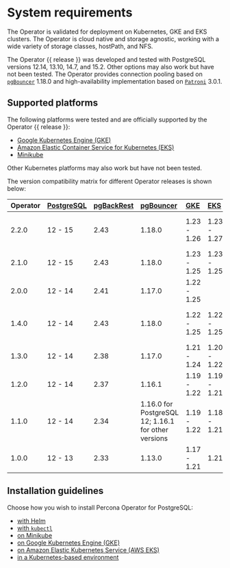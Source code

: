 # System requirements

The Operator is validated for deployment on Kubernetes, GKE and EKS clusters.
The Operator is cloud native and storage agnostic, working with a wide variety
of storage classes, hostPath, and NFS.

The Operator {{ release }} was developed and tested with PostgreSQL versions 12.14, 13.10, 14.7, and 15.2. Other options may also work but have not been tested. The Operator provides connection pooling based on [`pgBouncer`](https://www.pgbouncer.org/) 1.18.0 and high-availability implementation based on [`Patroni`](https://patroni.readthedocs.io/en/latest/) 3.0.1.

## Supported platforms

The following platforms were tested and are officially supported by the Operator
{{ release }}:

* [Google Kubernetes Engine (GKE)](https://cloud.google.com/kubernetes-engine)
* [Amazon Elastic Container Service for Kubernetes (EKS)](https://aws.amazon.com)
* [Minikube](https://github.com/kubernetes/minikube)

Other Kubernetes platforms may also work but have not been tested.

The version compatibility matrix for different Operator releases is shown below:

| Operator | [PostgreSQL](https://www.postgresql.org/) | [pgBackRest](https://pgbackrest.org/) | [pgBouncer](http://pgbouncer.github.io/) | [GKE](https://cloud.google.com/kubernetes-engine)         | [EKS](https://aws.amazon.com)         | [Openshift](https://www.redhat.com/en/technologies/cloud-computing/openshift)   | [Minikube](https://github.com/kubernetes/minikube)                          |
|:--------|:--------|:-----|:-------|:------------|:------------|:------------|:----------------------------------|
| 2.2.0   | 12 - 15 | 2.43 | 1.18.0 | 1.23 - 1.26 | 1.23 - 1.27 |             | 1.30.1 (based on Kubernetes 1.27) |
| 2.1.0   | 12 - 15 | 2.43 | 1.18.0 | 1.23 - 1.25 | 1.23 - 1.25 |             |                                   |
| 2.0.0   | 12 - 14 | 2.41 | 1.17.0 | 1.22 - 1.25 |             |             |                                   |
| 1.4.0   | 12 - 14 | 2.43 | 1.18.0 | 1.22 - 1.25 | 1.22 - 1.25 | 4.10 - 4.12 | 1.28 (based on Kubernetes 1.25)   |
| 1.3.0   | 12 - 14 | 2.38 | 1.17.0 | 1.21 - 1.24 | 1.20 - 1.22 | 4.7 - 4.10  |                                   |
| 1.2.0   | 12 - 14 | 2.37 | 1.16.1 | 1.19 - 1.22 | 1.19 - 1.21 | 4.7 - 4.10  |                                   |
| 1.1.0   | 12 - 14 | 2.34 | 1.16.0 for PostgreSQL 12; 1.16.1 for other versions | 1.19 - 1.22 | 1.18 - 1.21 | 4.7 - 4.9   |                                   |
| 1.0.0   | 12 - 13 | 2.33 | 1.13.0 | 1.17 - 1.21 | 1.21        | 4.6 - 4.8   |                                   |


## Installation guidelines

Choose how you wish to install Percona Operator for PostgreSQL:

* [with Helm](helm.md)
* [with `kubectl`](kubectl.md)
* [on Minikube](minikube.md)
* [on Google Kubernetes Engine (GKE)](gke.md)
* [on Amazon Elastic Kubernetes Service (AWS EKS)](eks.md)
* [in a Kubernetes-based environment](kubernetes.md)


